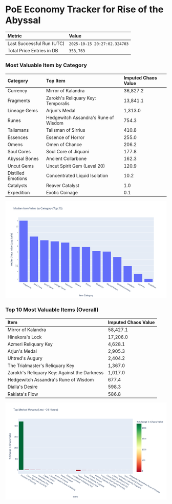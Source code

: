# PoE Economy Tracker for Rise of the Abyssal

<!-- START_MAINTENANCE -->
| Metric | Value |
|:---|:---|
| Last Successful Run (UTC) | `2025-10-15 20:27:02.324703` |
| Total Price Entries in DB | `353,763` |

<!-- END_MAINTENANCE -->

<!-- START_DATAFRAME_DEBUG -->
<!-- END_DATAFRAME_DEBUG -->

<!-- START_CATEGORY_ANALYSIS -->
### Most Valuable Item by Category
| Category | Top Item | Imputed Chaos Value |
| :--- | :--- | :--- |
| Currency | Mirror of Kalandra | 36,827.2 |
| Fragments | Zarokh's Reliquary Key: Temporalis | 13,841.1 |
| Lineage Gems | Arjun's Medal | 1,313.0 |
| Runes | Hedgewitch Assandra's Rune of Wisdom | 754.3 |
| Talismans | Talisman of Sirrius | 410.8 |
| Essences | Essence of Horror | 255.0 |
| Omens | Omen of Chance | 206.2 |
| Soul Cores | Soul Core of Jiquani | 177.8 |
| Abyssal Bones | Ancient Collarbone | 162.3 |
| Uncut Gems | Uncut Spirit Gem (Level 20) | 120.9 |
| Distilled Emotions | Concentrated Liquid Isolation | 10.2 |
| Catalysts | Reaver Catalyst | 1.0 |
| Expedition | Exotic Coinage | 0.1 |


![Category Analysis Chart](charts/category_analysis.png)
<!-- END_ANALYSIS -->

<!-- START_ANALYSIS -->
### Top 10 Most Valuable Items (Overall)
| Item | Imputed Chaos Value |
| :--- | :--- |
| Mirror of Kalandra | 58,427.1 |
| Hinekora's Lock | 17,206.0 |
| Azmeri Reliquary Key | 4,628.1 |
| Arjun's Medal | 2,905.3 |
| Uhtred's Augury | 2,404.2 |
| The Trialmaster's Reliquary Key | 1,367.0 |
| Zarokh's Reliquary Key: Against the Darkness | 1,017.0 |
| Hedgewitch Assandra's Rune of Wisdom | 677.4 |
| Dialla's Desire | 598.3 |
| Rakiata's Flow | 586.8 |


![Market Movers Chart](charts/market_movers.png)
<!-- END_ANALYSIS -->
